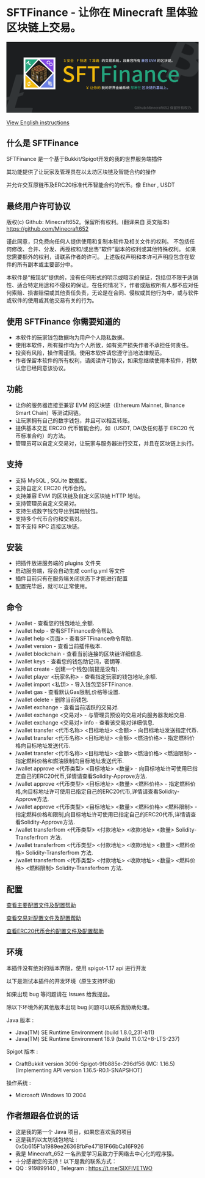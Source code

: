 # SFTFinance - 让你在 Minecraft 里体验区块链上交易。

![](/bannerzh.png)

[View English instructions](/README.md)

## 什么是 SFTFinance

SFTFinance 是一个基于Bukkit/Spigot开发的我的世界服务端插件

其功能提供了让玩家及管理员在以太坊区块链及智能合约的操作

并允许交互原链币及ERC20标准代币智能合约的代币。像 Ether , USDT

## 最终用户许可协议

版权(c) Github: Minecraft652。保留所有权利。(翻译来自 英文版本)
https://github.com/Minecraft652

谨此同意，只免费向任何人提供使用和复制本软件及相关文件的权利。
不包括任何修改、合并、分发、再授权和/或出售“软件”副本的权利或其他特殊权利。
如果您需要额外的权利，请联系作者的许可。
上述版权声明和本许可声明应包含在软件的所有副本或主要部分中。

本软件是“按现状”提供的，没有任何形式的明示或暗示的保证，包括但不限于适销性、适合特定用途和不侵权的保证。在任何情况下，作者或版权所有人都不应对任何索赔、损害赔偿或其他责任负责，无论是在合同、侵权或其他行为中，或与软件或软件的使用或其他交易有关的行为。

## 使用 SFTFinance 你需要知道的

- 本软件的玩家钱包数据均为用户个人隐私数据。
- 使用本软件，所有操作均为个人所致，如有资产损失作者不承担任何责任。
- 投资有风险，操作需谨慎。使用本软件请您遵守当地法律规范。
- 作者保留本软件的所有权利，请阅读许可协议，如果您继续使用本软件，将默认您已经同意该协议。

## 功能

- 让你的服务器连接至兼容 EVM 的区块链（Ethereum Mainnet, Binance Smart Chain）等测试网链。
- 让玩家拥有自己的数字钱包，并且可以相互转账。
- 提供基本交互 ERC20 代币智能合约，如（USDT, DAI及任何基于 ERC20 代币标准合约）的方法。
- 管理员可以自定义交易对，让玩家与服务器进行交互，并且在区块链上执行。

## 支持

- 支持 MySQL , SQLite 数据库。
- 支持自定义 ERC20 代币合约。
- 支持兼容 EVM 的区块链及自定义区块链 HTTP 地址。
- 支持管理员自定义交易对。
- 支持生成数字钱包导出到其他钱包。
- 支持多个代币合约和交易对。
- 暂不支持 RPC 连接区块链。

## 安装

- 把插件放进服务端的 plugins 文件夹
- 启动服务端，将会自动生成 config.yml 等文件
- 插件目前只有在服务端关闭状态下才能进行配置
- 配置完毕后，就可以正常使用。

## 命令

- /wallet - 查看您的钱包地址,余额.
- /wallet help - 查看SFTFinance命令帮助.
- /wallet help <页面> - 查看SFTFinance命令帮助.
- /wallet version - 查看当前插件版本.
- /wallet blockchain - 查看当前连接的区块链详细信息.
- /wallet keys - 查看您的钱包助记词，密钥等.
- /wallet create - 创建一个钱包(前提是没有).
- /wallet player <玩家名称> - 查看指定玩家的钱包地址,余额.
- /wallet import <私钥> - 导入钱包至SFTFinance.
- /wallet gas - 查看默认Gas限制,价格等设置.
- /wallet delete - 删除当前钱包.
- /wallet exchange - 查看当前活跃的交易对.
- /wallet exchange <交易对> - 与管理员预设的交易对向服务器发起交易.
- /wallet exchange <交易对> info - 查看该交易对详细信息.
- /wallet transfer <代币名称> <目标地址> <金额> - 向目标地址发送指定代币.
- /wallet transfer <代币名称> <目标地址> <金额> <燃油价格> - 指定燃料价格向目标地址发送代币.
- /wallet transfer <代币名称> <目标地址> <金额> <燃油价格> <燃油限制> - 指定燃料价格和燃油限制向目标地址发送代币.
- /wallet approve <代币类型> <目标地址> <数量> - 向目标地址许可使用已指定自己的ERC20代币,详情请查看Solidity-Approve方法.
- /wallet approve <代币类型> <目标地址> <数量> <燃料价格> - 指定燃料价格,向目标地址许可使用已指定自己的ERC20代币,详情请查看Solidity-Approve方法.
- /wallet approve <代币类型> <目标地址> <数量> <燃料价格> <燃料限制> - 指定燃料价格和限制,向目标地址许可使用已指定自己的ERC20代币,详情请查看Solidity-Approve方法.
- /wallet transferfrom <代币类型> <付款地址> <收款地址> <数量> Solidity-Transferfrom 方法.
- /wallet transferfrom <代币类型> <付款地址> <收款地址> <数量> <燃料价格> Solidity-Transferfrom 方法.
- /wallet transferfrom <代币类型> <付款地址> <收款地址> <数量> <燃料价格> <燃料限制> Solidity-Transferfrom 方法.

## 配置

[查看主要配置文件及配置帮助](/src/main/resources/config.yml)

[查看交易对配置文件及配置帮助](/src/main/resources/exchange.yml)

[查看ERC20代币合约配置文件及配置帮助](/src/main/resources/contract.yml)

## 环境

本插件没有绝对的版本界限，使用 spigot-1.17 api 进行开发

以下是测试本插件的开发环境（原生支持环境）

如果出现 bug 等问题请在 Issues 给我提出。

除以下环境外的其他版本出现 bug 问题可以联系我协助处理。

Java 版本 :

- Java(TM) SE Runtime Environment (build 1.8.0_231-b11)
- Java(TM) SE Runtime Environment 18.9 (build 11.0.12+8-LTS-237)

Spigot 版本 : 

- CraftBukkit version 3096-Spigot-9fb885e-296df56 (MC: 1.16.5) (Implementing API version 1.16.5-R0.1-SNAPSHOT)

操作系统 : 

- Microsoft Windows 10 2004

## 作者想跟各位说的话

- 这是我的第一个 Java 项目，如果您喜欢我的项目
- 这是我的以太坊钱包地址 : 0x5b615F1a1989ee2636BfbFe471B1F66bCa16F926
- 我是 Minecraft_652 一名热爱学习且致力于网络去中心化的程序猿。
- 十分感谢您的支持！以下是我的联系方式：
- QQ : 919899140 , Telegram : https://t.me/SIXFIVETWO
